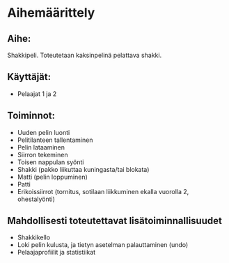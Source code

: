 # Aihemäärittely
 
## Aihe: 
 Shakkipeli. Toteutetaan kaksinpelinä pelattava shakki. 

## Käyttäjät: 
* Pelaajat 1 ja 2

## Toiminnot:

* Uuden pelin luonti
* Pelitilanteen tallentaminen
* Pelin lataaminen
* Siirron tekeminen
* Toisen nappulan syönti
* Shakki (pakko liikuttaa kuningasta/tai blokata)
* Matti (pelin loppuminen)
* Patti
* Erikoissiirrot (tornitus, sotilaan liikkuminen ekalla vuorolla 2, ohestalyönti)

## Mahdollisesti toteutettavat lisätoiminnallisuudet
* Shakkikello
* Loki pelin kulusta, ja tietyn asetelman palauttaminen (undo)
* Pelaajaprofiilit ja statistiikat
